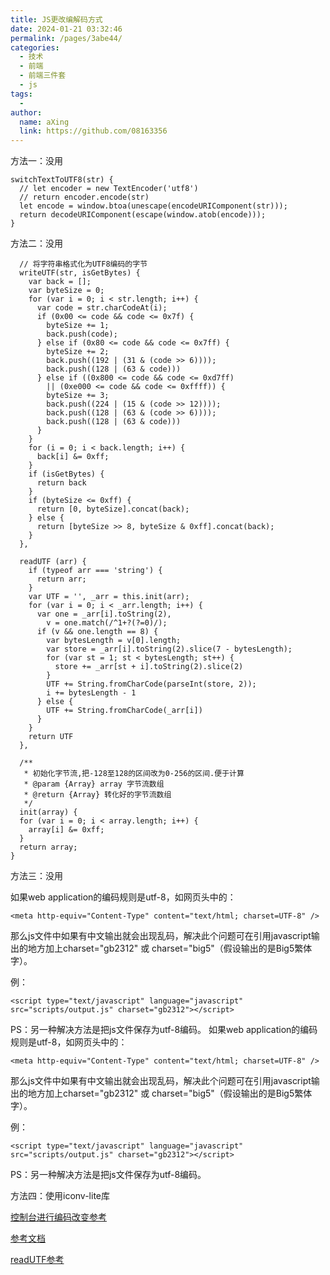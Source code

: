 ```yaml
---
title: JS更改编解码方式
date: 2024-01-21 03:32:46
permalink: /pages/3abe44/
categories:
  - 技术
  - 前端
  - 前端三件套
  - js
tags:
  - 
author: 
  name: aXing
  link: https://github.com/08163356
---
```

方法一：没用

```
switchTextToUTF8(str) {
  // let encoder = new TextEncoder('utf8')
  // return encoder.encode(str)
  let encode = window.btoa(unescape(encodeURIComponent(str)));
  return decodeURIComponent(escape(window.atob(encode)));
}
```

方法二：没用

```
  // 将字符串格式化为UTF8编码的字节
  writeUTF(str, isGetBytes) {
    var back = [];
    var byteSize = 0;
    for (var i = 0; i < str.length; i++) {
      var code = str.charCodeAt(i);
      if (0x00 <= code && code <= 0x7f) {
        byteSize += 1;
        back.push(code);
      } else if (0x80 <= code && code <= 0x7ff) {
        byteSize += 2;
        back.push((192 | (31 & (code >> 6))));
        back.push((128 | (63 & code)))
      } else if ((0x800 <= code && code <= 0xd7ff)
        || (0xe000 <= code && code <= 0xffff)) {
        byteSize += 3;
        back.push((224 | (15 & (code >> 12))));
        back.push((128 | (63 & (code >> 6))));
        back.push((128 | (63 & code)))
      }
    }
    for (i = 0; i < back.length; i++) {
      back[i] &= 0xff;
    }
    if (isGetBytes) {
      return back
    }
    if (byteSize <= 0xff) {
      return [0, byteSize].concat(back);
    } else {
      return [byteSize >> 8, byteSize & 0xff].concat(back);
    }
  },
  
  readUTF (arr) {
    if (typeof arr === 'string') {
      return arr;
    }
    var UTF = '', _arr = this.init(arr);
    for (var i = 0; i < _arr.length; i++) {
      var one = _arr[i].toString(2),
        v = one.match(/^1+?(?=0)/);
      if (v && one.length == 8) {
        var bytesLength = v[0].length;
        var store = _arr[i].toString(2).slice(7 - bytesLength);
        for (var st = 1; st < bytesLength; st++) {
          store += _arr[st + i].toString(2).slice(2)
        }
        UTF += String.fromCharCode(parseInt(store, 2));
        i += bytesLength - 1
      } else {
        UTF += String.fromCharCode(_arr[i])
      }
    }
    return UTF
  },
  
  /**
   * 初始化字节流,把-128至128的区间改为0-256的区间.便于计算
   * @param {Array} array 字节流数组
   * @return {Array} 转化好的字节流数组
   */
  init(array) {
  for (var i = 0; i < array.length; i++) {
    array[i] &= 0xff;
  }
  return array;
}
```

方法三：没用

如果web application的编码规则是utf-8，如网页头中的：

```
<meta http-equiv="Content-Type" content="text/html; charset=UTF-8" />
```

那么js文件中如果有中文输出就会出现乱码，解决此个问题可在引用javascript输出的地方加上charset="gb2312" 或 charset="big5"（假设输出的是Big5繁体字）。

例：

```
<script type="text/javascript" language="javascript" src="scripts/output.js" charset="gb2312"></script>
```

PS：另一种解决方法是把js文件保存为utf-8编码。 
如果web application的编码规则是utf-8，如网页头中的：

```
<meta http-equiv="Content-Type" content="text/html; charset=UTF-8" />
```

那么js文件中如果有中文输出就会出现乱码，解决此个问题可在引用javascript输出的地方加上charset="gb2312" 或 charset="big5"（假设输出的是Big5繁体字）。

例：

```
<script type="text/javascript" language="javascript" src="scripts/output.js" charset="gb2312"></script>
```

PS：另一种解决方法是把js文件保存为utf-8编码。 

方法四：使用iconv-lite库

[控制台进行编码改变参考](https://blog.csdn.net/hwoehn/article/details/100582930?spm=1001.2101.3001.6650.2&utm_medium=distribute.pc_relevant.none-task-blog-2%7Edefault%7ECTRLIST%7Edefault-2-100582930-blog-116279183.pc_relevant_multi_platform_whitelistv3&depth_1-utm_source=distribute.pc_relevant.none-task-blog-2%7Edefault%7ECTRLIST%7Edefault-2-100582930-blog-116279183.pc_relevant_multi_platform_whitelistv3&utm_relevant_index=5)

[参考文档](https://blog.csdn.net/momDIY/article/details/78329718)

[readUTF参考](https://segmentfault.com/a/1190000005794963)


